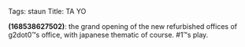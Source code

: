 Tags: staun
Title: TA YO
  
**(168538627502)**: the grand opening of the new refurbished offices of g2dot0™s office, with japanese thematic of course. #1™s play.
